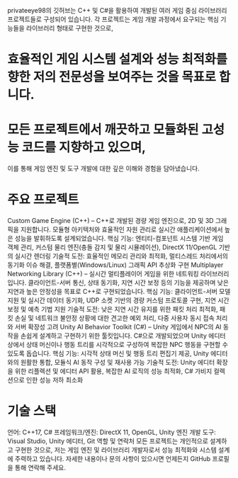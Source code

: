 
privateeye98의 깃허브는 C++ 및 C#을 활용하여 개발된 여러 게임 중심 라이브러리 프로젝트들로 구성되어 있습니다. 
각 프로젝트는 게임 개발 과정에서 요구되는 핵심 기능들을 라이브러리 형태로 구현한 것으로, 
# 효율적인 게임 시스템 설계와 성능 최적화를 향한 저의 전문성을 보여주는 것을 목표로 합니다. 
# 모든 프로젝트에서 깨끗하고 모듈화된 고성능 코드를 지향하고 있으며, 
이를 통해 게임 엔진 및 도구 개발에 대한 깊은 이해와 경험을 담아냈습니다.

# 주요 프로젝트
Custom Game Engine (C++) – C++로 개발된 경량 게임 엔진으로, 2D 및 3D 그래픽을 지원합니다. 모듈형 아키텍처와 효율적인 자원 관리로 실시간 애플리케이션에서 높은 성능을 발휘하도록 설계되었습니다.
핵심 기능: 엔티티-컴포넌트 시스템 기반 게임 객체 관리, 커스텀 물리 엔진(충돌 감지 및 물리 시뮬레이션), DirectX 11/OpenGL 기반의 실시간 렌더링
기술적 도전: 효율적인 메모리 관리와 최적화, 멀티스레드 처리에서의 동기화 이슈 해결, 플랫폼별(Windows/Linux) 그래픽 API 추상화 구현
Multiplayer Networking Library (C++) – 실시간 멀티플레이어 게임을 위한 네트워킹 라이브러리입니다. 클라이언트-서버 통신, 상태 동기화, 지연 시간 보정 등의 기능을 제공하며 낮은 지연과 높은 안정성을 목표로 C++로 구현되었습니다.
핵심 기능: 클라이언트-서버 모델 지원 및 실시간 데이터 동기화, UDP 소켓 기반의 경량 커스텀 프로토콜 구현, 지연 시간 보정 및 예측 기법 지원
기술적 도전: 낮은 지연 시간 유지를 위한 패킷 처리 최적화, 패킷 손실 및 네트워크 불안정 상황에 대한 견고한 예외 처리, 다중 사용자 동시 접속 처리와 서버 확장성 고려
Unity AI Behavior Toolkit (C#) – Unity 게임에서 NPC의 AI 동작을 손쉽게 설계하고 구현하기 위한 툴킷입니다. C#으로 개발되었으며 Unity 에디터 상에서 상태 머신이나 행동 트리를 시각적으로 구성하여 복잡한 NPC 행동을 구현할 수 있도록 돕습니다.
핵심 기능: 시각적 상태 머신 및 행동 트리 편집기 제공, Unity 에디터와의 원활한 통합, 모듈식 AI 동작 구성 및 재사용 가능
기술적 도전: Unity 에디터 확장을 위한 리플렉션 및 에디터 API 활용, 복잡한 AI 로직의 성능 최적화, C# 가비지 컬렉션으로 인한 성능 저하 최소화

# 기술 스택
언어: C++17, C#
프레임워크/엔진: DirectX 11, OpenGL, Unity 엔진
개발 도구: Visual Studio, Unity 에디터, Git
역할 및 연락처
모든 프로젝트는 개인적으로 설계하고 구현한 것으로, 저는 게임 엔진 및 라이브러리 개발자로서 성능 최적화와 시스템 설계에 주력하고 있습니다. 자세한 내용이나 문의 사항이 있으시면 언제든지 GitHub 프로필을 통해 연락해 주세요.
